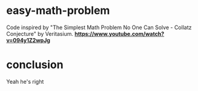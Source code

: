 # easy-math-problem
Code inspired by "The Simplest Math Problem No One Can Solve - Collatz Conjecture" by Veritasium. 
**https://www.youtube.com/watch?v=094y1Z2wpJg**

# conclusion
Yeah he's right

